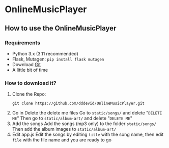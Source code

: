 # OnlineMusicPlayer

## How to use the OnlineMusicPlayer

### Requirements
- Python 3.x (3.11 recommended)
- Flask, Mutagen:
  ```pip install flask mutagen```
- Download [Git](https://git-scm.com/downloads)
- A little bit of time

### How to download it?
1. Clone the Repo:
   ```
   git clone https://github.com/dddevid/OnlineMusicPlayer.git
   ```
2. Go in Delete the delete me files
   Go to `static/songs/` and delete "`DELETE ME`"
   Then go to `static/album-art/` and delete "`DELETE ME`"
3. Add the songs
  Add the songs (mp3 only) to the folder `static/songs/`
  Then add the album images to `static/album-art/`
4. Edit app.js
   Edit the songs by editing `title` with the song name, then edit `file` with the file name and you are ready to go
   
